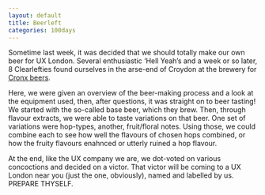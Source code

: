 ```yaml
---
layout: default
title: Beerleft
categories: 100days
---
```


Sometime last week, it was decided that we should totally make our own beer for UX London. Several enthusiastic ‘Hell Yeah’s and a week or so later, 8 Clearlefties found ourselves in the arse-end of Croydon at the brewery for [Cronx beers](http://www.thecronx.com/).

Here, we were given an overview of the beer-making process and a look at the equipment used, then, after questions, it was straight on to beer tasting! We started with the so-called base beer, which they brew. Then, through flavour extracts, we were able to taste variations on that beer. One set of variations were hop-types, another, fruit/floral notes. Using those, we could combine each to see how well the flavours of chosen hops combined, or how the fruity flavours enahnced or utterly ruined a hop flavour.

At the end, like the UX company we are, we dot-voted on various concoctions and decided on a victor. That victor will be coming to a UX London near you (just the one, obviously), named and labelled by us. PREPARE THYSELF.

